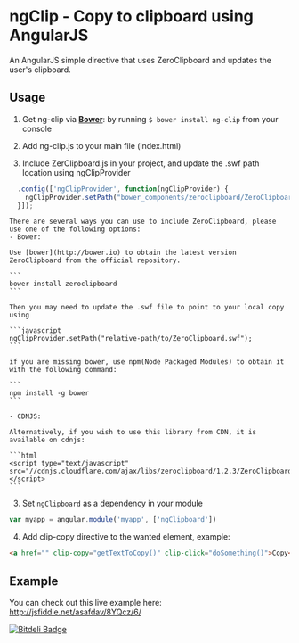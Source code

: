 ngClip - Copy to clipboard using AngularJS
=======

An AngularJS simple directive that uses ZeroClipboard and updates the user's clipboard. 


## Usage
1. Get ng-clip via **[Bower](http://bower.io/)**: by running `$ bower install ng-clip` from your console

2. Add ng-clip.js to your main file (index.html)

3. Include ZerClipboard.js in your project, and update the .swf path location using ngClipProvider
```javascript
  .config(['ngClipProvider', function(ngClipProvider) {
    ngClipProvider.setPath("bower_components/zeroclipboard/ZeroClipboard.swf");
  }]);
```

	There are several ways you can use to include ZeroClipboard, please use one of the following options:
	- Bower:
	
	Use [bower](http://bower.io) to obtain the latest version ZeroClipboard from the official repository.

	```
	bower install zeroclipboard
	```

	Then you may need to update the .swf file to point to your local copy using 
	
	```javascript
	ngClipProvider.setPath("relative-path/to/ZeroClipboard.swf");
	```
	
	if you are missing bower, use npm(Node Packaged Modules) to obtain it with the following command:
	
	```
	npm install -g bower
	```
	
	- CDNJS:

	Alternatively, if you wish to use this library from CDN, it is available on cdnjs:
	
	```html
	<script type="text/javascript" src="//cdnjs.cloudflare.com/ajax/libs/zeroclipboard/1.2.3/ZeroClipboard.min.js"></script>
	```

3. Set `ngClipboard` as a dependency in your module
  ```javascript
  var myapp = angular.module('myapp', ['ngClipboard'])
  ```

4. Add clip-copy directive to the wanted element, example:
  ```html
  <a href="" clip-copy="getTextToCopy()" clip-click="doSomething()">Copy</a>
  ```


## Example
You can check out this live example here: http://jsfiddle.net/asafdav/8YQcz/6/


[![Bitdeli Badge](https://d2weczhvl823v0.cloudfront.net/asafdav/ng-clip/trend.png)](https://bitdeli.com/free "Bitdeli Badge")

